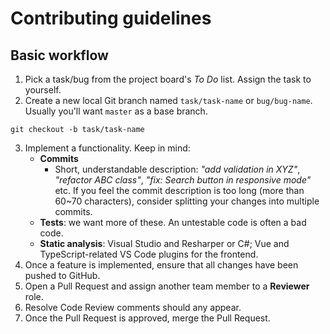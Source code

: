 # Contributing guidelines

## Basic workflow
1. Pick a task/bug from the project board's *To Do* list. Assign the task to yourself.
2. Create a new local Git branch named `task/task-name` or `bug/bug-name`. Usually you'll want `master` as a base branch.
```
git checkout -b task/task-name
```
3. Implement a functionality. Keep in mind:
    - **Commits**
        - Short, understandable description: *"add validation in XYZ"*, *"refactor ABC class"*, *"fix: Search button in responsive mode"* etc. If you feel the commit description is too long (more than 60~70 characters), consider splitting your changes into multiple commits.
    - **Tests**: we want more of these. An untestable code is often a bad code.
    - **Static analysis**: Visual Studio and Resharper or C#; Vue and TypeScript-related VS Code plugins for the frontend.
4. Once a feature is implemented, ensure that all changes have been pushed to GitHub.
5. Open a Pull Request and assign another team member to a **Reviewer** role.
6. Resolve Code Review comments should any appear.
7. Once the Pull Request is approved, merge the Pull Request.
